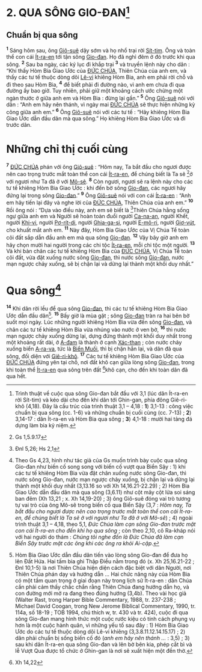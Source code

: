 # 2. QUA SÔNG GIO-ĐAN[^1-427038d2-0fb5-4daa-b194-ac7e26fd777f]

## Chuẩn bị qua sông
<sup><b>1</b></sup> Sáng hôm sau, ông [Giô-suê]() dậy sớm và họ nhổ trại rời [Sít-tim](). Ông và toàn thể con cái [Ít-ra-en]() tới tận sông [Gio-đan](). Họ đã nghỉ đêm ở đó trước khi qua sông. <sup><b>2</b></sup> Sau ba ngày, các ký lục đi khắp trại <sup><b>3</b></sup> và truyền lệnh này cho dân : “Khi thấy Hòm Bia Giao Ước của [ĐỨC CHÚA](), Thiên Chúa của anh em, và thấy các tư tế thuộc dòng dõi [Lê-vi]() khiêng Hòm Bia, anh em phải rời chỗ và đi theo sau Hòm Bia, <sup><b>4</b></sup> để biết phải đi đường nào, vì anh em chưa đi qua đường ấy bao giờ. Tuy nhiên, phải giữ một khoảng cách ước chừng một ngàn thước ở giữa anh em và Hòm Bia : đừng lại gần.” <sup><b>5</b></sup> Ông [Giô-suê]() nói với dân : “Anh em hãy nên thánh, vì ngày mai [ĐỨC CHÚA]() sẽ thực hiện những kỳ công giữa anh em.” <sup><b>6</b></sup> Ông [Giô-suê]() nói với các tư tế : “Hãy khiêng Hòm Bia Giao Ước dẫn đầu dân mà qua sông.” Họ khiêng Hòm Bia Giao Ước và đi trước dân.

# Những chỉ thị cuối cùng
<sup><b>7</b></sup> [ĐỨC CHÚA]() phán với ông [Giô-suê]() : “Hôm nay, Ta bắt đầu cho ngươi được nên cao trọng trước mắt toàn thể con cái [Ít-ra-en](), để chúng biết là Ta sẽ [^1@-427038d2-0fb5-4daa-b194-ac7e26fd777f]ở với ngươi như Ta đã ở với [Mô-sê](). <sup><b>8</b></sup> Còn ngươi, ngươi sẽ ra lệnh này cho các tư tế khiêng Hòm Bia Giao Ước : khi đến bờ sông [Gio-đan](), các ngươi hãy đứng lại trong sông [Gio-đan]().” <sup><b>9</b></sup> Ông [Giô-suê]() nói với con cái [Ít-ra-en]() : “Anh em hãy tiến lại đây và nghe lời của [ĐỨC CHÚA](), Thiên Chúa của anh em.” <sup><b>10</b></sup> Rồi ông nói : “Dựa vào điều này, anh em sẽ biết là [^2@-427038d2-0fb5-4daa-b194-ac7e26fd777f]Thiên Chúa hằng sống ngự giữa anh em và Người sẽ hoàn toàn đuổi người [Ca-na-an](), người Khết, người [Khi-vi](), người [Pơ-rít-di](), người [Ghia-ga-si](), người [E-mô-ri](), người [Giơ-vút](), cho khuất mắt anh em. <sup><b>11</b></sup> Này đây, Hòm Bia Giao Ước của Vị Chúa Tể toàn cõi đất sắp dẫn đầu anh em mà qua sông [Gio-đan](). <sup><b>12</b></sup> Vậy bây giờ anh em hãy chọn mười hai người trong các chi tộc [Ít-ra-en](), mỗi chi tộc một người. <sup><b>13</b></sup> Và khi bàn chân các tư tế khiêng Hòm Bia của [ĐỨC CHÚA](), Vị Chúa Tể toàn cõi đất, vừa đặt xuống nước sông [Gio-đan](), thì nước sông [Gio-đan](), nước mạn ngược chảy xuống, sẽ bị chặn lại và dừng lại thành một khối duy nhất.”

# Qua sông[^2-427038d2-0fb5-4daa-b194-ac7e26fd777f]
<sup><b>14</b></sup> Khi dân rời lều để qua sông [Gio-đan](), thì các tư tế khiêng Hòm Bia Giao Ước dẫn đầu dân[^3-427038d2-0fb5-4daa-b194-ac7e26fd777f]. <sup><b>15</b></sup> Bấy giờ là mùa gặt ; sông [Gio-đan]() tràn ra hai bên bờ suốt mọi ngày. Lúc những người khiêng Hòm Bia vừa đến sông [Gio-đan](), và chân các tư tế khiêng Hòm Bia vừa nhúng vào nước ở ven bờ, <sup><b>16</b></sup> thì nước mạn ngược chảy xuống dừng lại, dựng đứng thành một khối duy nhất trong một khoảng rất dài, ở [A-đam]() là thành ở cạnh [Xác-than]() ; còn nước chảy xuống biển [A-ra-va](), tức là [Biển Muối](), thì bị chặn hẳn lại, và dân đã qua sông, đối diện với [Giê-ri-khô](). <sup><b>17</b></sup> Các tư tế khiêng Hòm Bia Giao Ước của [ĐỨC CHÚA]() đứng yên tại chỗ, nơi đất khô cạn giữa lòng sông [Gio-đan](), trong khi toàn thể [Ít-ra-en]() qua sông trên đất [^3@-427038d2-0fb5-4daa-b194-ac7e26fd777f]khô cạn, cho đến khi toàn dân đã qua hết.

[^1-427038d2-0fb5-4daa-b194-ac7e26fd777f]: Trình thuật về cuộc qua sông Gio-đan bắt đầu với 3,1 (lúc dân Ít-ra-en rời Sít-tim) và kéo dài cho đến khi dân tới Ghin-gan, phía đông Giê-ri-khô (4,18). Đây là cấu trúc của trình thuật 3,1 – 4,18 : **1**) 3,1-13 : công việc chuẩn bị qua sông (cc. 1-6) và những chuẩn bị cuối cùng (cc. 7-13) ; **2**) 3,14-17 : dân Ít-ra-en và Hòm Bia qua sông ; **3**) 4,1-18 : mười hai tảng đá dựng làm bia kỷ niệm.
[^2-427038d2-0fb5-4daa-b194-ac7e26fd777f]: Theo Gs 4,23, hình như tác giả của Gs muốn trình bày cuộc qua sông Gio-đan như biến cố song song với biến cố vượt qua Biển Sậy : 1) khi các tư tế khiêng Hòm Bia vừa đặt chân xuống nước sông Gio-đan, thì nước sông Gio-đan, nước mạn ngược chảy xuống, bị chặn lại và dừng lại thành một khối duy nhất (3,13.16 so với Xh 14,16.21-22.29) ; 2) Hòm Bia Giao Ước dẫn đầu dân mà qua sông (3,6.11) như cột mây cột lửa soi sáng ban đêm (Xh 13,21 ; x. Xh 14,19-20) ; 3) ông Giô-suê đóng vai trò tương tự vai trò của ông Mô-sê trong biến cố qua Biển Sậy (3,7 : *Hôm nay, Ta bắt đầu cho ngươi được nên cao trọng trước mắt toàn thể con cái Ít-ra-en, để chúng biết là Ta sẽ ở với ngươi như Ta đã ở với Mô-sê*) ; 4) ngoài trình thuật 3,1 – 4,18, theo 5,1, *Đức Chúa làm cạn sông Gio-đan trước mặt con cái Ít-ra-en cho đến khi họ qua sông* ; còn theo 2,10, cô Ra-kháp nói với hai người do thám : *Chúng tôi nghe đồn là Đức Chúa đã làm cạn Biển Sậy trước mặt các ông khi các ông ra khỏi Ai-cập*.
[^3-427038d2-0fb5-4daa-b194-ac7e26fd777f]: Hòm Bia Giao Ước dẫn đầu dân tiến vào lòng sông Gio-đan để đưa họ lên Đất Hứa. Hai tấm bia ghi Thập Điều nằm trong đó (x. Xh 25,16.21-22 ; Đnl 10,1-5) là nơi Thiên Chúa hiện diện cách đặc biệt với dân Người, nơi Thiên Chúa phán dạy và hướng dẫn ... Hai chức năng này của Hòm Bia có một tầm quan trọng ở giai đoạn này trong lịch sử Ít-ra-en : dân Chúa cần phải cảm thấy chắc chắn rằng Thiên Chúa đang hướng dẫn họ, và con đường mới mở ra đang theo đúng hướng (3,4b). Theo vài học giả (Walter Rast, trong Harper Bible Commentary, 1988, tr. 237-238 ; Michael David Coogan, trong New Jerome Biblical Commentary, 1990, tr. 114a, số 18-19 ; TOB 1994, chú thích w, tr. 430 và tr. 424), cuộc đi qua sông Gio-đan mang hình thức một cuộc rước kiệu có tính cách phụng vụ hơn là một cuộc hành quân, vì những yếu tố sau đây : 1) Hòm Bia Giao Ước do các tư tế thuộc dòng dõi Lê-vi khiêng (3,3.8.11.12.14.15.17) ; 2) dân phải chuẩn bị sống biến cố đó (*anh em hãy nên thánh ...* : 3,5) ; 3) sau khi dân Ít-ra-en qua sông Gio-đan và lên bờ bên kia, phép cắt bì và lễ Vượt Qua được tổ chức ở Ghin-gan là nơi sẽ xuất hiện một đền thờ.
[^1@-427038d2-0fb5-4daa-b194-ac7e26fd777f]: Gs 1,5.9.17
[^2@-427038d2-0fb5-4daa-b194-ac7e26fd777f]: Đnl 5,26; Hs 2,1
[^3@-427038d2-0fb5-4daa-b194-ac7e26fd777f]: Xh 14,22